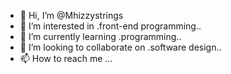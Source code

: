 - 👋 Hi, I’m @Mhizzystrings
- 👀 I’m interested in .front-end programming..
- 🌱 I’m currently learning .programming..
- 💞️ I’m looking to collaborate on .software design..
- 📫 How to reach me ...

<!---
Mhizzystrings/Mhizzystrings is a ✨ special ✨ repository because its `README.md` (this file) appears on your GitHub profile.
You can click the Preview link to take a look at your changes.
--->
